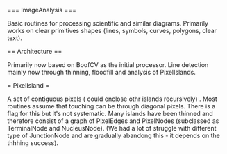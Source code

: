 === ImageAnalysis ===

Basic routines for processing scientific and similar diagrams. Primarily works on clear primitives shapes (lines,
symbols, curves, polygons, clear text).

== Architecture ==

Primarily now based on BoofCV as the initial processor. Line detection mainly now through thinning, floodfill and
analysis of PixelIslands.

= PixelIsland =

A set of contiguous pixels ( could enclose othr islands recursively) . Most routines assume that touching can be through
diagonal pixels. There is a flag for this but it's not systematic. Many islands have been thinned and therefore consist
of a graph of PixelEdges and PixelNodes (subclassed as TerminalNode and NucleusNode). (We had a lot of struggle with 
different type of JunctionNode and are gradually abandong this - it depends on the thhhing success).

